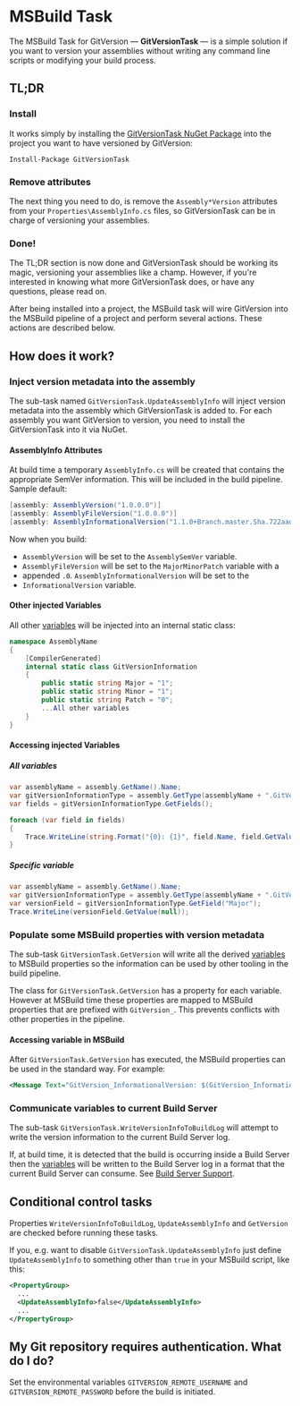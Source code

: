 # MSBuild Task

The MSBuild Task for GitVersion — **GitVersionTask** — is a simple solution if
you want to version your assemblies without writing any command line scripts or
modifying your build process.

## TL;DR

### Install

It works simply by installing the [GitVersionTask NuGet
Package](https://www.nuget.org/packages/GitVersionTask/) into the project you
want to have versioned by GitVersion:

    Install-Package GitVersionTask

### Remove attributes

The next thing you need to do, is remove the `Assembly*Version` attributes from
your `Properties\AssemblyInfo.cs` files, so GitVersionTask can be in charge of
versioning your assemblies.

### Done!

The TL;DR section is now done and GitVersionTask should be working its magic,
versioning your assemblies like a champ. However, if you're interested in
knowing what more GitVersionTask does, or have any questions, please read on.

After being installed into a project, the MSBuild task will wire GitVersion into
the MSBuild pipeline of a project and perform several actions. These actions are
described below.

## How does it work?

### Inject version metadata into the assembly

The sub-task named `GitVersionTask.UpdateAssemblyInfo` will inject version
metadata into the assembly which GitVersionTask is added to. For each assembly
you want GitVersion to version, you need to install the GitVersionTask into it
via NuGet.

#### AssemblyInfo Attributes

At build time a temporary `AssemblyInfo.cs` will be created that contains the
appropriate SemVer information. This will be included in the build pipeline.
Sample default:

```csharp
[assembly: AssemblyVersion("1.0.0.0")]
[assembly: AssemblyFileVersion("1.0.0.0")]
[assembly: AssemblyInformationalVersion("1.1.0+Branch.master.Sha.722aad3217bd49a6576b6f82f60884e612f9ba58")]
```

Now when you build:

* `AssemblyVersion` will be set to the `AssemblySemVer` variable.
* `AssemblyFileVersion` will be set to the `MajorMinorPatch` variable with a
* appended `.0`. `AssemblyInformationalVersion` will be set to the
* `InformationalVersion` variable.

#### Other injected Variables

All other [variables](../more-info/variables.md) will be injected into an
internal static class:

```csharp
namespace AssemblyName
{
    [CompilerGenerated]
    internal static class GitVersionInformation
    {
        public static string Major = "1";
        public static string Minor = "1";
        public static string Patch = "0";
        ...All other variables
    }
}
```

#### Accessing injected Variables

##### All variables

```csharp
var assemblyName = assembly.GetName().Name;
var gitVersionInformationType = assembly.GetType(assemblyName + ".GitVersionInformation");
var fields = gitVersionInformationType.GetFields();

foreach (var field in fields)
{
    Trace.WriteLine(string.Format("{0}: {1}", field.Name, field.GetValue(null)));
}
```

##### Specific variable

```csharp
var assemblyName = assembly.GetName().Name;
var gitVersionInformationType = assembly.GetType(assemblyName + ".GitVersionInformation");
var versionField = gitVersionInformationType.GetField("Major");
Trace.WriteLine(versionField.GetValue(null));
```

### Populate some MSBuild properties with version metadata

The sub-task `GitVersionTask.GetVersion` will write all the derived
[variables](../more-info/variables.md) to MSBuild properties so the information
can be used by other tooling in the build pipeline.

The class for `GitVersionTask.GetVersion` has a property for each variable.
However at MSBuild time these properties are mapped to MSBuild properties that
are prefixed with `GitVersion_`. This prevents conflicts with other properties
in the pipeline.

#### Accessing variable in MSBuild

After `GitVersionTask.GetVersion` has executed, the MSBuild properties can be
used in the standard way. For example:

```xml
<Message Text="GitVersion_InformationalVersion: $(GitVersion_InformationalVersion)"/>
```

### Communicate variables to current Build Server

The sub-task `GitVersionTask.WriteVersionInfoToBuildLog` will attempt to write
the version information to the current Build Server log.

If, at build time, it is detected that the build is occurring inside a Build
Server then the [variables](../more-info/variables.md) will be written to the
Build Server log in a format that the current Build Server can consume. See
[Build Server Support](../build-server-support/build-server-support.md).

## Conditional control tasks

Properties `WriteVersionInfoToBuildLog`, `UpdateAssemblyInfo` and `GetVersion`
are checked before running these tasks.

If you, e.g. want to disable `GitVersionTask.UpdateAssemblyInfo` just define
`UpdateAssemblyInfo` to something other than `true` in your MSBuild script, like
this:

```xml
<PropertyGroup>
  ...
  <UpdateAssemblyInfo>false</UpdateAssemblyInfo>
  ...
</PropertyGroup>
```

## My Git repository requires authentication. What do I do?

Set the environmental variables `GITVERSION_REMOTE_USERNAME` and
`GITVERSION_REMOTE_PASSWORD` before the build is initiated.